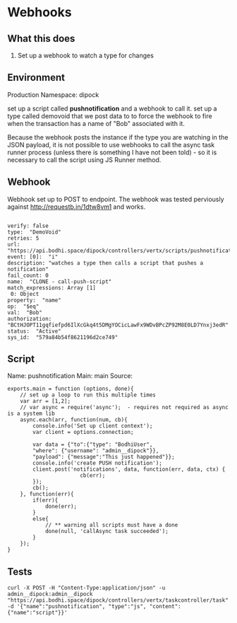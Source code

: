 # Webhooks

## What this does

1. Set up a webhook to watch a type for changes


## Environment
Production Namespace: dipock

set up a script called **pushnotification** and a webhook to call it. set up a type called demovoid that we post data to to force the webhook to fire when the transaction has a name of "Bob" associated with it.

Because the webhook posts the instance if the type you are watching in the JSON payload, it is not possible to use webhooks to call the async task runner process (unless there is something I have not been told) - so it is necessary to call the script using JS Runner method.


## Webhook

Webhook set up to POST to endpoint. The webhook was tested perviously against http://requestb.in/1dtw8vm1 and works.



````

verify: false
type:  "DemoVoid"
retries: 5
url: "https://api.bodhi.space/dipock/controllers/vertx/scripts/pushnotification"
event: [0]:  "i"
description: "watches a type then calls a script that pushes a notification"
fail_count: 0
name:  "CLONE - call-push-script"
match_expressions: Array [1]
 0: Object
property:  "name"
op:  "$eq"
val:  "Bob"
authorization: "BCtHJOPT11gqfiefpd6IlXcGkq4t5DMgYOCicLawFx9WDvBPcZP92M8E0LD7Ynxj3edR"
status:  "Active"
sys_id:  "579a84b54f8621196d2ce749"

````



## Script

Name: pushnotification
Main: main
Source:

````
exports.main = function (options, done){
    // set up a loop to run this multiple times
    var arr = [1,2];
	// var async = require('async');  - requires not required as async is a system lib
	async.each(arr, function(num, cb){
		console.info('Set up client context');
        var client = options.connection;
        
        var data = {"to":{"type": "BodhiUser", 
        "where": {"username": "admin__dipock"}},
        "payload": {"message":"This just happened"}};
        console.info('create PUSH notification');
        client.post('notifications', data, function(err, data, ctx) {
                       cb(err);
        });
		cb();
	}, function(err){
		if(err){
			done(err);
		}
		else{
		    // ** warning all scripts must have a done
			done(null, 'callAsync task succeeded');
		}
	});
}
````




## Tests



````
curl -X POST -H "Content-Type:application/json" -u admin__dipock:admin__dipock "https://api.bodhi.space/dipock/controllers/vertx/taskcontroller/task" -d '{"name":"pushnotification", "type":"js", "content":{"name":"script"}}'

````






